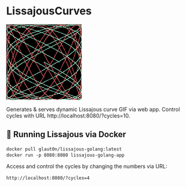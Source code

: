 # LissajousCurves
<img src="out.gif" alt="example">

Generates & serves dynamic Lissajous curve GIF via web app. Control cycles with URL http://localhost:8080/?cycles=10.

## 🚀 Running Lissajous via Docker


```
docker pull glaut0n/lissajous-golang:latest
docker run -p 8080:8080 lissajous-golang-app
```

Access and control the cycles by changing the numbers via URL:

```
http://localhost:8080/?cycles=4
```

